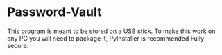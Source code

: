 # Password-Vault


This program is meant to be stored on a USB stick.
To make this work on any PC you will need to package it, PyInstaller is recommended
Fully secure.



